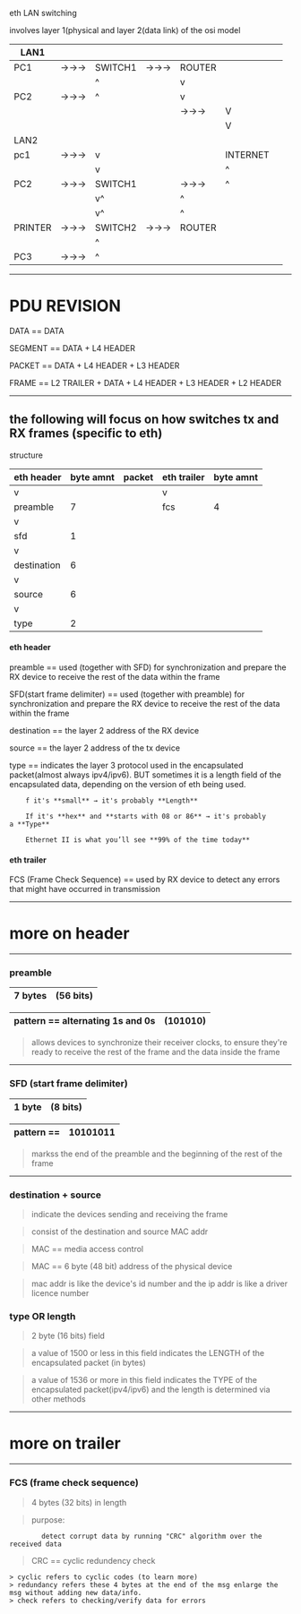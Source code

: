 eth LAN switching

involves layer 1(physical and layer 2(data link) of the osi model




| LAN1    |        |         |        |        |          |     |
| ------- | ------ | ------- | ------ | ------ | -------- | --- |
| PC1     | ->->-> | SWITCH1 | ->->-> | ROUTER |          |     |
|         |        | ^       |        | v      |          |     |
| PC2     | ->->-> | ^       |        | v      |          |     |
|         |        |         |        | ->->-> | V        |     |
|         |        |         |        |        | V        |     |
| LAN2    |        |         |        |        |          |     |
| pc1     | ->->-> | v       |        |        | INTERNET |     |
|         |        | v       |        |        | ^        |     |
| PC2     | ->->-> | SWITCH1 |        | ->->-> | ^        |     |
|         |        | v^      |        | ^      |          |     |
|         |        | v^      |        | ^      |          |     |
| PRINTER | ->->-> | SWITCH2 | ->->-> | ROUTER |          |     |
|         |        | ^       |        |        |          |     |
| PC3     | ->->-> | ^       |        |        |          |     |

---
# PDU REVISION

DATA == DATA

SEGMENT == DATA + L4 HEADER

PACKET == DATA + L4 HEADER + L3 HEADER

FRAME == L2 TRAILER + DATA + L4 HEADER + L3 HEADER + L2 HEADER

---
 
 the following will focus on how switches tx and RX frames (specific to eth)
 ----
structure


| eth header  | byte amnt | packet | eth trailer | byte amnt |
| ----------- | --------- | ------ | ----------- | --------- |
| v           |           |        | v           |           |
| preamble    | 7         |        | fcs         | 4         |
| v           |           |        |             |           |
| sfd         | 1         |        |             |           |
| v           |           |        |             |           |
| destination | 6         |        |             |           |
| v           |           |        |             |           |
| source      | 6         |        |             |           |
| v           |           |        |             |           |
| type        | 2         |        |             |           |


#### eth header

preamble == used (together with SFD) for synchronization and prepare the RX device to receive the rest of the data within the frame

SFD(start frame delimiter) == used (together with preamble) for synchronization and prepare the RX device to receive the rest of the data within the frame

destination == the layer 2 address of the RX device

source == the layer 2 address of the tx device

type == indicates the layer 3 protocol used in the encapsulated packet(almost always ipv4/ipv6). BUT sometimes it is a length field of the encapsulated data, depending on the version of eth being used.

		f it's **small** → it's probably **Length** 
		 
		If it's **hex** and **starts with 08 or 86** → it's probably a **Type**  
		
		Ethernet II is what you’ll see **99% of the time today**


#### eth trailer

FCS (Frame Check Sequence) == used by RX device to detect any errors that might have occurred in transmission

---
# more on header
---
### preamble

| 7 bytes                             | (56 bits) |
| ----------------------------------- | --------- |

| pattern == alternating 1s and 0s    | (101010)  |
| ----------------------------------- | --------- |

> allows devices to synchronize their receiver clocks, to ensure they're ready to receive the rest of the frame and the data inside the frame

---
### SFD (start frame delimiter)

| 1 byte               | (8 bits) |
| -------------------- | -------- |

| pattern ==           | 10101011 |
| -------------------- | -------- |

> markss the end of the preamble and the beginning of the rest of the frame

---
### destination + source

> indicate the devices sending and receiving the frame

> consist of the destination and source MAC addr

> MAC == media access control

> MAC == 6 byte (48 bit) address of the physical device

> mac addr is like the device's id number and the ip addr is like a driver licence number

### type OR length

> 2 byte (16 bits) field

> a value of 1500 or less in this field indicates the LENGTH of the encapsulated packet (in bytes)

> a value of 1536 or more in this field indicates the TYPE of the encapsulated packet(ipv4/ipv6) and the length is determined via other methods


---
# more on trailer
---

### FCS (frame check sequence)

> 4 bytes (32 bits) in length

> purpose:

			detect corrupt data by running "CRC" algorithm over the received data

> CRC == cyclic redundency check

	> cyclic refers to cyclic codes (to learn more)
	> redundancy refers these 4 bytes at the end of the msg enlarge the msg without adding new data/info.
	> check refers to checking/verify data for errors
